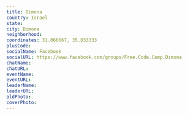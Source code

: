 ```yaml
---
title: Dimona
country: Israel
state: 
city: Dimona
neighborhood: 
coordinates: 31.066667, 35.033333
plusCode:
socialName: Facebook
socialURL: https://www.facebook.com/groups/Free.Code.Camp.Dimona
chatName:
chatURL:
eventName:
eventURL:
leaderName:
leaderURL:
oldPhoto: 
coverPhoto:
---
```

